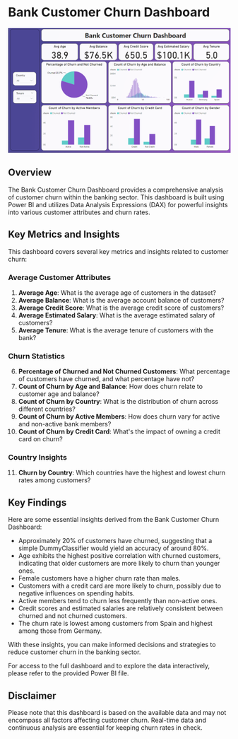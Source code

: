 # Bank Customer Churn Dashboard

![Bank Customer Churn Dashboard](https://github.com/abdelrahman4578/Power-BI-Dashboards/blob/035f74d4d7ee2cb6a419ee929f55f9911c558acd/Bank%20Customer%20Churn/Capture.PNG)

## Overview

The Bank Customer Churn Dashboard provides a comprehensive analysis of customer churn within the banking sector. This dashboard is built using Power BI and utilizes Data Analysis Expressions (DAX) for powerful insights into various customer attributes and churn rates.

## Key Metrics and Insights

This dashboard covers several key metrics and insights related to customer churn:

### Average Customer Attributes
1. **Average Age**: What is the average age of customers in the dataset?
2. **Average Balance**: What is the average account balance of customers?
3. **Average Credit Score**: What is the average credit score of customers?
4. **Average Estimated Salary**: What is the average estimated salary of customers?
5. **Average Tenure**: What is the average tenure of customers with the bank?

### Churn Statistics
6. **Percentage of Churned and Not Churned Customers**: What percentage of customers have churned, and what percentage have not?
7. **Count of Churn by Age and Balance**: How does churn relate to customer age and balance?
8. **Count of Churn by Country**: What is the distribution of churn across different countries?
9. **Count of Churn by Active Members**: How does churn vary for active and non-active bank members?
10. **Count of Churn by Credit Card**: What's the impact of owning a credit card on churn?

### Country Insights
11. **Churn by Country**: Which countries have the highest and lowest churn rates among customers?
  
## Key Findings

Here are some essential insights derived from the Bank Customer Churn Dashboard:

- Approximately 20% of customers have churned, suggesting that a simple DummyClassifier would yield an accuracy of around 80%.
- Age exhibits the highest positive correlation with churned customers, indicating that older customers are more likely to churn than younger ones.
- Female customers have a higher churn rate than males.
- Customers with a credit card are more likely to churn, possibly due to negative influences on spending habits.
- Active members tend to churn less frequently than non-active ones.
- Credit scores and estimated salaries are relatively consistent between churned and not churned customers.
- The churn rate is lowest among customers from Spain and highest among those from Germany.

With these insights, you can make informed decisions and strategies to reduce customer churn in the banking sector.

For access to the full dashboard and to explore the data interactively, please refer to the provided Power BI file.

## Disclaimer

Please note that this dashboard is based on the available data and may not encompass all factors affecting customer churn. Real-time data and continuous analysis are essential for keeping churn rates in check.
